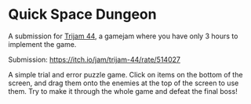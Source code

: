 # Quick Space Dungeon

A submission for [Trijam 44](https://itch.io/jam/trijam-44), a gamejam where you have only 3 hours to implement the game.

Submission: https://itch.io/jam/trijam-44/rate/514027

A simple trial and error puzzle game. Click on items on the bottom of the screen, and drag them onto the enemies at the top of the screen to use them. Try to make it through the whole game and defeat the final boss!
